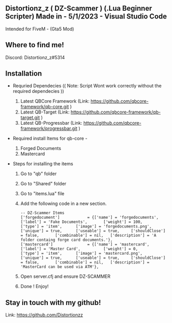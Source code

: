 ## Distortionz_z ( DZ-Scammer ) (.Lua Beginner Scripter) Made in - 5/1/2023 - Visual Studio Code ##
Intended for FiveM - (Gta5 Mod)


## Where to find me! ##
Discord: Distortionz_z#5314

## Installation ##

- Requried Dependecies (( Note: Script Wont work correctly without the required dependecies ))
    1. Latest QBCore Framework (Link: https://github.com/qbcore-framework/qb-core.git )
    2. Latest QB-Target (Link: https://github.com/qbcore-framework/qb-target.git )
    3. Latest QB-Progressbar (Link: https://github.com/qbcore-framework/progressbar.git ) 

- Required install Items for qb-core -
    1. Forged Documents
    2. Mastercard

- Steps for installing the items
    1. Go to "qb" folder
    2. Go to "Shared" folder
    3. Go to "items.lua" file
    4. Add the following code in a new section.
        
        ```
        -- DZ-Scammer Items
    	['forgedocument'] 			 = {['name'] = 'forgedocuments', 				['label'] = 'Fake Documents', 		['weight'] = 100, 		['type'] = 'item', 		['image'] = 'forgedocuments.png', 		['unique'] = true, 		['useable'] = true, 	['shouldClose'] = false,	   ['combinable'] = nil,   ['description'] = 'A folder containg forge card documents.'},
        ['mastercard'] 				 = {['name'] = 'mastercard', 				    ['label'] = 'Master Card', 			['weight'] = 0, 		['type'] = 'item', 		['image'] = 'mastercard.png', 			['unique'] = true, 		['useable'] = true, 	['shouldClose'] = false,       ['combinable'] = nil,   ['description'] = 'MasterCard can be used via ATM'},
        ```
    5. Open server.cfj and ensure DZ-SCAMMER
    6. Done ! Enjoy!

## Stay in touch with my github! ##
Link: https://github.com/Distortionzz        

